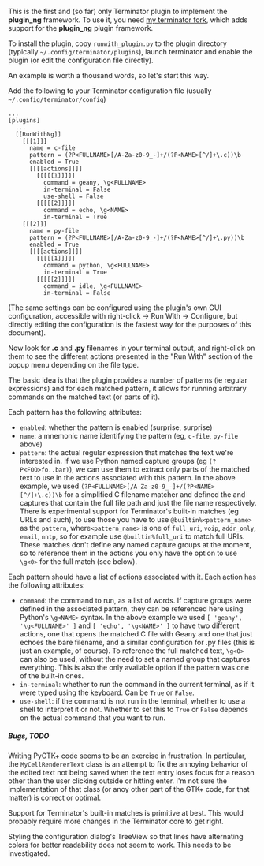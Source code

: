 This is the first and (so far) only Terminator plugin to implement the **plugin_ng**
framework. To use it, you need
[my terminator fork](https://code.launchpad.net/~waldner/terminator/plugin-ng), which adds support for
the **plugin_ng** plugin framework.

To install the plugin, copy `runwith_plugin.py` to the plugin directory (typically
`~/.config/terminator/plugins`), launch terminator and enable the plugin (or edit 
the configuration file directly).

An example is worth a thousand words, so let's start this way.

Add the following to your Terminator configuration file (usually
`~/.config/terminator/config`)

```
...
[plugins]
  ...
  [[RunWithNg]]
    [[[1]]]
      name = c-file
      pattern = (?P<FULLNAME>[/A-Za-z0-9_-]+/(?P<NAME>[^/]+\.c))\b
      enabled = True
      [[[[actions]]]]
        [[[[[1]]]]]
          command = geany, \g<FULLNAME>
          in-terminal = False
          use-shell = False
        [[[[[2]]]]]
          command = echo, \g<NAME>
          in-terminal = True
    [[[2]]]
      name = py-file
      pattern = (?P<FULLNAME>[/A-Za-z0-9_-]+/(?P<NAME>[^/]+\.py))\b
      enabled = True
      [[[[actions]]]]
        [[[[[1]]]]]
          command = python, \g<FULLNAME>
          in-terminal = True
        [[[[[2]]]]]
          command = idle, \g<FULLNAME>
          in-terminal = False 
 ```

(The same settings can be configured using the plugin's own GUI configuration, accessible
with right-click -> Run With -> Configure, but directly editing the configuration is the
fastest way for the purposes of this document).

Now look for **.c** and **.py** filenames in your terminal output, and
right-click on them to see the different actions presented in the "Run With" section of the
popup menu depending on the file type.

The basic idea is that the plugin provides a number of patterns (ie regular
expressions) and for each matched pattern, it allows for running arbitrary commands on
the matched text (or parts of it).

Each pattern has the following attributes:

- `enabled`: whether the pattern is enabled (surprise, surprise)
- `name`: a mnemonic name identifying the pattern (eg, `c-file`, `py-file` above)
- `pattern`: the actual regular expression that matches the text we're 
interested in. If we use Python named capture groups (eg `(?P<FOO>fo..bar)`),
we can use them to extract only parts of the matched text to use in the actions
associated with this pattern. In the above example, we used
`(?P<FULLNAME>[/A-Za-z0-9_-]+/(?P<NAME>[^/]+\.c))\b` for a simplified C
filename matcher and defined the <FULLNAME> and <NAME> captures that contain
the full file path and just the file name respectively.\
There is experimental support for Terminator's built-in matches (eg URLs and
such), to use those you have to use `@builtin%<pattern_name>` as the `pattern`,
where`<pattern_name>` is one of `full_uri`, `voip`, `addr_only`, `email`, 
`nntp`, so for example use `@builtin%full_uri` to match full URIs. These
matches don't define any named capture groups at the moment, so to reference
them in the actions you only have the option to use `\g<0>` for the full match (see
below).

Each pattern should have a list of actions associated with it. Each action has the
following attributes:

- `command`: the command to run, as a list of words. If capture groups were defined
in the associated pattern, they can be referenced here using Python's `\g<NAME>`
syntax. In the above example we used `[ 'geany', '\g<FULLNAME>' ]` and 
`[ 'echo', '\g<NAME>' ]` to have two different actions, one that opens the
matched C file with Geany and one that just echoes the bare filename, and a similar
configuration for .py files (this is just an example, of course). To reference the
full matched text, `\g<0>` can also be used, without the need to set a named group
that captures everything. This is also the only available option if the pattern was
one of the built-in ones.
- `in-terminal`: whether to run the command in the current terminal, as if it
were typed using the keyboard. Can be `True` or `False`.
- `use-shell`: if the command is not run in the terminal, whether to use a shell
to interpret it or not. Whether to set this to `True` or `False` depends on the
actual command that you want to run. 

##### Bugs, TODO

Writing PyGTK+ code seems to be an exercise in frustration. In particular, the
`MyCellRendererText` class is an attempt to fix the annoying behavior of the
edited text not being saved when the text entry loses focus for a reason other
than the user clicking outside or hitting enter. I'm not sure the implementation
of that class (or anoy other part of the GTK+ code, for that matter) is correct
or optimal.

Support for Terminator's built-in matches is primitive at best. This would
probably require more changes in the Terminator core to get right.

Styling the configuration dialog's TreeView so that lines have alternating
colors for better readability  does not seem to work. This needs to be
investigated.
